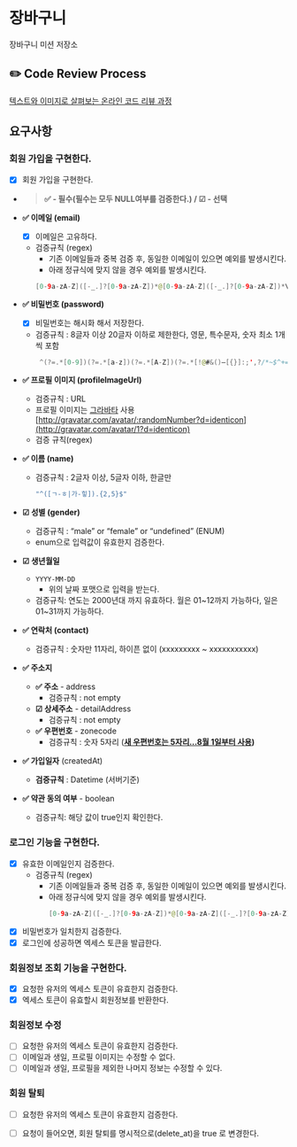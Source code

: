 # 장바구니

장바구니 미션 저장소

## ✏️ Code Review Process

[텍스트와 이미지로 살펴보는 온라인 코드 리뷰 과정](https://github.com/next-step/nextstep-docs/tree/master/codereview)

## 요구사항

### 회원 가입을 구현한다.

- [x] 회원 가입을 구현한다.
- > **✅ - 필수(필수는 모두 NULL여부를 검증한다.) / ☑ - 선택**
- **✅ 이메일 (email)**
    - [x] 이메일은 고유하다.
    - 검증규칙 (regex)
        - 기존 이메일들과 중복 검증 후, 동일한 이메일이 있으면 예외를 발생시킨다.
        - 아래 정규식에 맞지 않을 경우 예외를 발생시킨다.
      ```java
      [0-9a-zA-Z]([-_.]?[0-9a-zA-Z])*@[0-9a-zA-Z]([-_.]?[0-9a-zA-Z])*\.([a-zA-Z])+
      ```

- **✅ 비밀번호 (password)**
    - [x] 비밀번호는 해시화 해서 저장한다.
    - 검증규칙 : 8글자 이상 20글자 이하로 제한한다, 영문, 특수문자, 숫자 최소 1개씩 포함
      ```java
       ^(?=.*[0-9])(?=.*[a-z])(?=.*[A-Z])(?=.*[!@#&()–[{}]:;',?/*~$^+=<>]).{8,20}$
      ```

- **✅ 프로필 이미지 (profileImageUrl)**
    - 검증규칙 : URL
    - 프로필 이미지는 [그라바타](https://ko.gravatar.com/)
      사용 [http://gravatar.com/avatar/:randomNumber?d=identicon](http://gravatar.com/avatar/1?d=identicon)
    - 검증 규칙(regex)


- **✅ 이름 (name)**
    - 검증규칙 : 2글자 이상, 5글자 이하, 한글만
        ```java
        "^([ㄱ-ㅎ|가-힣]).{2,5}$"
        ```
- **☑ 성별 (gender)**
    - 검증규칙 : “male” or “female” or “undefined” (ENUM)
    - enum으로 입력값이 유효한지 검증한다.

- **☑ 생년월일**
    - `YYYY-MM-DD`
        - 위의 날짜 포맷으로 입력을 받는다.
    - 검증규칙: 연도는 2000년대 까지 유효하다. 월은 01~12까지 가능하다, 일은 01~31까지 가능하다.

- **✅ 연락처 (contact)**
    - 검증규칙 : 숫자만 11자리, 하이픈 없이 (xxxxxxxxx ~ xxxxxxxxxxx)

- **✅ 주소지**
    - **✅ 주소** - address
        - 검증규칙 : not empty
    - **☑ 상세주소** - detailAddress
        - 검증규칙 : not empty
    - **✅ 우편번호** - zonecode
        - 검증규칙 : 숫자 5자리 (**[새 우편번호는 5자리…8월 1일부터 사용](https://www.korea.kr/news/policyNewsView.do?newsId=148798638))**

- **✅ 가입일자** (createdAt)
    - **검증규칙** : Datetime (서버기준)

- **✅ 약관 동의 여부** - boolean
    - 검증규칙: 해당 값이 true인지 확인한다.

### 로그인 기능을 구현한다.

- [x] 유효한 이메일인지 검증한다.
    - 검증규칙 (regex)
        - 기존 이메일들과 중복 검증 후, 동일한 이메일이 있으면 예외를 발생시킨다.
        - 아래 정규식에 맞지 않을 경우 예외를 발생시킨다.
           ```java
           [0-9a-zA-Z]([-_.]?[0-9a-zA-Z])*@[0-9a-zA-Z]([-_.]?[0-9a-zA-Z])*\.([a-zA-Z])+
           ```  
- [x] 비밀번호가 일치한지 검증한다.
- [x] 로그인에 성공하면 엑세스 토큰을 발급한다.

### 회원정보 조회 기능을 구현한다.

- [x] 요청한 유저의 엑세스 토큰이 유효한지 검증한다.
- [x] 엑세스 토큰이 유효할시 회원정보를 반환한다.

### 회원정보 수정

- [ ] 요청한 유저의 엑세스 토큰이 유효한지 검증한다.
- [ ] 이메일과 생일, 프로필 이미지는 수정할 수 없다.
- [ ] 이메일과 생일, 프로필을 제외한 나머지 정보는 수정할 수 있다.

### 회원 탈퇴

- [ ] 요청한 유저의 엑세스 토큰이 유효한지 검증한다.
- [ ] 요청이 들어오면, 회원 탈퇴를 명시적으로(delete_at)을 true 로 변경한다.


